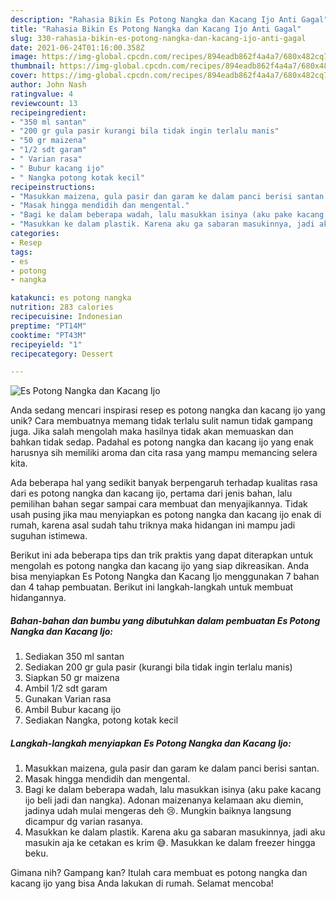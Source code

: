 ```yaml
---
description: "Rahasia Bikin Es Potong Nangka dan Kacang Ijo Anti Gagal"
title: "Rahasia Bikin Es Potong Nangka dan Kacang Ijo Anti Gagal"
slug: 330-rahasia-bikin-es-potong-nangka-dan-kacang-ijo-anti-gagal
date: 2021-06-24T01:16:00.358Z
image: https://img-global.cpcdn.com/recipes/894eadb862f4a4a7/680x482cq70/es-potong-nangka-dan-kacang-ijo-foto-resep-utama.jpg
thumbnail: https://img-global.cpcdn.com/recipes/894eadb862f4a4a7/680x482cq70/es-potong-nangka-dan-kacang-ijo-foto-resep-utama.jpg
cover: https://img-global.cpcdn.com/recipes/894eadb862f4a4a7/680x482cq70/es-potong-nangka-dan-kacang-ijo-foto-resep-utama.jpg
author: John Nash
ratingvalue: 4
reviewcount: 13
recipeingredient:
- "350 ml santan"
- "200 gr gula pasir kurangi bila tidak ingin terlalu manis"
- "50 gr maizena"
- "1/2 sdt garam"
- " Varian rasa"
- " Bubur kacang ijo"
- " Nangka potong kotak kecil"
recipeinstructions:
- "Masukkan maizena, gula pasir dan garam ke dalam panci berisi santan."
- "Masak hingga mendidih dan mengental."
- "Bagi ke dalam beberapa wadah, lalu masukkan isinya (aku pake kacang ijo beli jadi dan nangka). Adonan maizenanya kelamaan aku diemin, jadinya udah mulai mengeras deh 😢. Mungkin baiknya langsung dicampur dg varian rasanya."
- "Masukkan ke dalam plastik. Karena aku ga sabaran masukinnya, jadi aku masukin aja ke cetakan es krim 😅. Masukkan ke dalam freezer hingga beku."
categories:
- Resep
tags:
- es
- potong
- nangka

katakunci: es potong nangka 
nutrition: 283 calories
recipecuisine: Indonesian
preptime: "PT14M"
cooktime: "PT43M"
recipeyield: "1"
recipecategory: Dessert

---
```



![Es Potong Nangka dan Kacang Ijo](https://img-global.cpcdn.com/recipes/894eadb862f4a4a7/680x482cq70/es-potong-nangka-dan-kacang-ijo-foto-resep-utama.jpg)

Anda sedang mencari inspirasi resep es potong nangka dan kacang ijo yang unik? Cara membuatnya memang tidak terlalu sulit namun tidak gampang juga. Jika salah mengolah maka hasilnya tidak akan memuaskan dan bahkan tidak sedap. Padahal es potong nangka dan kacang ijo yang enak harusnya sih memiliki aroma dan cita rasa yang mampu memancing selera kita.



Ada beberapa hal yang sedikit banyak berpengaruh terhadap kualitas rasa dari es potong nangka dan kacang ijo, pertama dari jenis bahan, lalu pemilihan bahan segar sampai cara membuat dan menyajikannya. Tidak usah pusing jika mau menyiapkan es potong nangka dan kacang ijo enak di rumah, karena asal sudah tahu triknya maka hidangan ini mampu jadi suguhan istimewa.


Berikut ini ada beberapa tips dan trik praktis yang dapat diterapkan untuk mengolah es potong nangka dan kacang ijo yang siap dikreasikan. Anda bisa menyiapkan Es Potong Nangka dan Kacang Ijo menggunakan 7 bahan dan 4 tahap pembuatan. Berikut ini langkah-langkah untuk membuat hidangannya.

<!--inarticleads1-->

##### Bahan-bahan dan bumbu yang dibutuhkan dalam pembuatan Es Potong Nangka dan Kacang Ijo:

1. Sediakan 350 ml santan
1. Sediakan 200 gr gula pasir (kurangi bila tidak ingin terlalu manis)
1. Siapkan 50 gr maizena
1. Ambil 1/2 sdt garam
1. Gunakan  Varian rasa
1. Ambil  Bubur kacang ijo
1. Sediakan  Nangka, potong kotak kecil




<!--inarticleads2-->

##### Langkah-langkah menyiapkan Es Potong Nangka dan Kacang Ijo:

1. Masukkan maizena, gula pasir dan garam ke dalam panci berisi santan.
1. Masak hingga mendidih dan mengental.
1. Bagi ke dalam beberapa wadah, lalu masukkan isinya (aku pake kacang ijo beli jadi dan nangka). Adonan maizenanya kelamaan aku diemin, jadinya udah mulai mengeras deh 😢. Mungkin baiknya langsung dicampur dg varian rasanya.
1. Masukkan ke dalam plastik. Karena aku ga sabaran masukinnya, jadi aku masukin aja ke cetakan es krim 😅. Masukkan ke dalam freezer hingga beku.




Gimana nih? Gampang kan? Itulah cara membuat es potong nangka dan kacang ijo yang bisa Anda lakukan di rumah. Selamat mencoba!
